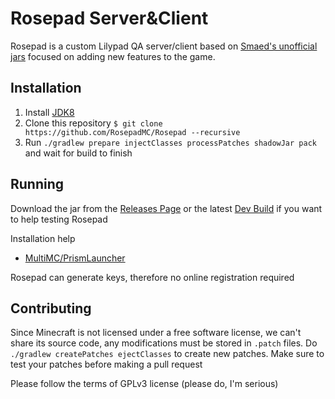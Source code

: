 # Rosepad Server&Client

Rosepad is a custom Lilypad QA server/client based on [Smaed's unofficial jars](https://github.com/AlphaVerUnofficialJars)
focused on adding new features to the game.

## Installation

1. Install [JDK8](https://adoptium.net/temurin/releases/?version=8)
2. Clone this repository `$ git clone https://github.com/RosepadMC/Rosepad --recursive`
3. Run `./gradlew prepare injectClasses processPatches shadowJar pack` and wait for build to finish

## Running

Download the jar from the [Releases Page](https://github.com/RosepadMC/Rosepad/releases/tag/beta) or
the latest [Dev Build](https://nightly.link/RosepadMC/Rosepad/workflows/main/master) if you want to
help testing Rosepad

Installation help
- [MultiMC/PrismLauncher](docs/installing/multimc.md)

Rosepad can generate keys, therefore no online registration required

## Contributing

Since Minecraft is not licensed under a free software license, we can't share its source code, any modifications
must be stored in `.patch` files. Do `./gradlew createPatches ejectClasses` to create new patches. Make sure to
test your patches before making a pull request

Please follow the terms of GPLv3 license (please do, I'm serious)
